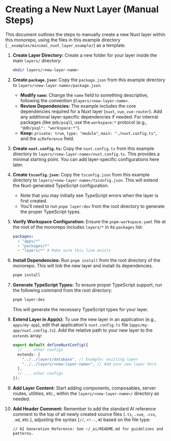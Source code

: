 # Creating a New Nuxt Layer (Manual Steps)

This document outlines the steps to manually create a new Nuxt layer within this monorepo, using the files in this example directory (`__examples/minimal_nuxt_layer_example/`) as a template.

1.  **Create Layer Directory:**
    Create a new folder for your layer inside the main `layers/` directory:

    ```bash
    mkdir layers/<new-layer-name>
    ```

2.  **Create `package.json`:**
    Copy the `package.json` from this example directory to `layers/<new-layer-name>/package.json`.

    - **Modify `name`:** Change the `name` field to something descriptive, following the convention `@layers/<new-layer-name>`.
    - **Review Dependencies:** The example includes the core dependencies required for a Nuxt layer (`nuxt`, `vue`, `vue-router`). Add any additional layer-specific dependencies if needed. For internal packages (like `@db/psql`), use the `workspace:*` protocol (e.g., `"@db/psql": "workspace:*"`).
    - **Keep:** `private: true`, `type: "module"`, `main: "./nuxt.config.ts"`, and the `aiReference` field.

3.  **Create `nuxt.config.ts`:**
    Copy the `nuxt.config.ts` from this example directory to `layers/<new-layer-name>/nuxt.config.ts`. This provides a minimal starting point. You can add layer-specific configurations here later.

4.  **Create `tsconfig.json`:**
    Copy the `tsconfig.json` from this example directory to `layers/<new-layer-name>/tsconfig.json`. This will extend the Nuxt-generated TypeScript configuration.

    - Note that you may initially see TypeScript errors when the layer is first created.
    - You'll need to run `pnpm layer:dev` from the root directory to generate the proper TypeScript types.

5.  **Verify Workspace Configuration:**
    Ensure the `pnpm-workspace.yaml` file at the root of the monorepo includes `layers/*` in its `packages` list:

    ```yaml
    packages:
      - "apps/*"
      - "packages/*"
      - "layers/*" # Make sure this line exists
    ```

6.  **Install Dependencies:**
    Run `pnpm install` from the root directory of the monorepo. This will link the new layer and install its dependencies.

    ```bash
    pnpm install
    ```

7.  **Generate TypeScript Types:**
    To ensure proper TypeScript support, run the following command from the root directory:

    ```bash
    pnpm layer:dev
    ```

    This will generate the necessary TypeScript types for your layer.

8.  **Extend Layer in App(s):**
    To use the new layer in an application (e.g., `apps/my-app`), edit that application's `nuxt.config.ts` file (`apps/my-app/nuxt.config.ts`). Add the relative path to your new layer to the `extends` array:

    ```typescript
    export default defineNuxtConfig({
      // ... other configs
      extends: [
        "../../layers/database", // Example: existing layer
        "../../layers/<new-layer-name>", // Add your new layer here
      ],
      // ... other configs
    });
    ```

9.  **Add Layer Content:**
    Start adding components, composables, server routes, utilities, etc., within the `layers/<new-layer-name>/` directory as needed.

10. **Add Header Comment:**
    Remember to add the standard AI reference comment to the top of all newly created source files (`.ts`, `.vue`, `.css`, `.md`, etc.), adjusting the syntax (`//`, `<!--`, `#`) based on the file type:
    ```
    // AI Generation Reference: See ~/_ai/README.md for guidelines and patterns.
    ```
